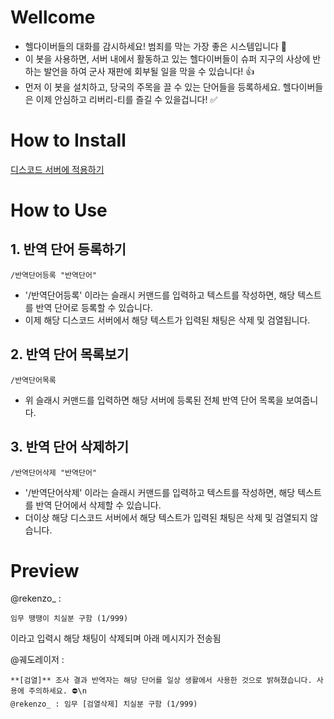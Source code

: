 # Wellcome
- 헬다이버들의 대화를 감시하세요! 범죄를 막는 가장 좋은 시스템입니다 📸
- 이 봇을 사용하면, 서버 내에서 활동하고 있는 헬다이버들이 슈퍼 지구의 사상에 반하는 발언을 하여 군사 재판에 회부될 일을 막을 수 있습니다! 👍
- 먼저 이 봇을 설치하고, 당국의 주목을 끌 수 있는 단어들을 등록하세요. 헬다이버들은 이제 안심하고 리버리-티를 즐길 수 있을겁니다! ✅


# How to Install
[디스코드 서버에 적용하기](https://discord.com/oauth2/authorize?client_id=1247436650666266654)


# How to Use


## 1. 반역 단어 등록하기
```
/반역단어등록 "반역단어"
```
- '/반역단어등록' 이라는 슬래시 커맨드를 입력하고 텍스트를 작성하면, 해당 텍스트를 반역 단어로 등록할 수 있습니다.
- 이제 해당 디스코드 서버에서 해당 텍스트가 입력된 채팅은 삭제 및 검열됩니다.

## 2. 반역 단어 목록보기
```
/반역단어목록
```
- 위 슬래시 커맨드를 입력하면 해당 서버에 등록된 전체 반역 단어 목록을 보여줍니다.

## 3. 반역 단어 삭제하기
```
/반역단어삭제 "반역단어"
```
- '/반역단어삭제' 이라는 슬래시 커맨드를 입력하고 텍스트를 작성하면, 해당 텍스트를 반역 단어에서 삭제할 수 있습니다.
- 더이상 해당 디스코드 서버에서 해당 텍스트가 입력된 채팅은 삭제 및 검열되지 않습니다.


# Preview
@rekenzo_ : 
```
임무 땡땡이 치실분 구함 (1/999)
```
이라고 입력시 해당 채팅이 삭제되며 아래 메시지가 전송됨

@궤도레이저 : 
```
**[검열]** 조사 결과 반역자는 해당 단어를 일상 생활에서 사용한 것으로 밝혀졌습니다. 사용에 주의하세요. ⛔\n
@rekenzo_ : 임무 [검열삭제] 치실분 구함 (1/999)
```
